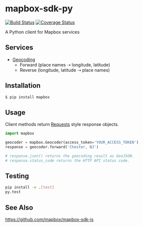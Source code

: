 # mapbox-sdk-py

[![Build Status](https://travis-ci.org/mapbox/mapbox-sdk-py.svg?branch=master)](https://travis-ci.org/mapbox/mapbox-sdk-py)
[![Coverage Status](https://coveralls.io/repos/mapbox/mapbox-sdk-py/badge.svg?branch=master&service=github)](https://coveralls.io/github/mapbox/mapbox-sdk-py?branch=master)

A Python client for Mapbox services

## Services

* [Geocoding](https://www.mapbox.com/developers/api/geocoding/)
  * Forward (place names ⇢  longitude, latitude)
  * Reverse (longitude, latitude ⇢ place names)

## Installation

```sh
$ pip install mapbox
```

## Usage

Client methods return [Requests](http://www.python-requests.org/en/latest/)
style response objects.

```python
import mapbox

geocoder = mapbox.Geocoder(access_token='YOUR_ACCESS_TOKEN')
response = geocoder.forward('Chester, NJ')

# response.json() returns the geocoding result as GeoJSON.
# response.status_code returns the HTTP API status code.
```

## Testing

```bash
pip install -e .[test]
py.test
```

## See Also

https://github.com/mapbox/mapbox-sdk-js
